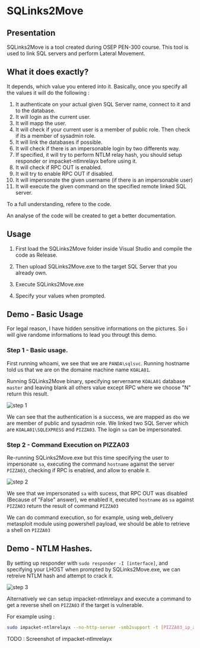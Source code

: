 # SQLinks2Move

## Presentation

SQLinks2Move is a tool created during OSEP PEN-300 course. This tool is used to link SQL servers and perform Lateral Movement.

## What it does exactly?

It depends, which value you entered into it. Basically, once you specify all the values it will do the following :

1. It authenticate on your actual given SQL Server name, connect to it and to the database.
2. It will login as the current user.
3. It will mapp the user.
4. It will check if your current user is a member of public role. Then check if its a member of sysadmin role.
5. It will link the databases if possible.
6. It will check if there is an impersonable login by two differents way.
7. If specified, it will try to perform NTLM relay hash, you should setup responder or impacket-ntlmrelayx before using it.
8. It will check if RPC OUT is enabled.
9. It will try to enable RPC OUT if disabled.
10. It will impersonate the given username (if there is an impersonable user)
11. It will execute the given command on the specified remote linked SQL server.

To a full understanding, refere to the code.

An analyse of the code will be created to get a better documentation.

## Usage

1. First load the SQLinks2Move folder inside Visual Studio and compile the code as Release.

2. Then upload SQLinks2Move.exe to the target SQL Server that you already own.

3. Execute SQLinks2Move.exe 

4. Specify your values when prompted.

## Demo - Basic Usage

For legal reason, I have hidden sensitive informations on the pictures. So i will give randome informations to lead you througt this demo.

### Step 1 - Basic usage.

First running whoami, we see that we are ```PANDA\sqlsvc```. Running hostname told us that we are on the domaine machine name ```KOALA01```.

Running SQLinks2Move binary, specifying servername ```KOALA01``` database ```master``` and leaving blank all others value except RPC where we choose "N" return this result.

![step 1](https://user-images.githubusercontent.com/22322762/120856435-2b6d4800-c580-11eb-8599-5f8dc86e6826.png)

We can see that the authentication is a success, we are mapped as ```dbo``` we are member of public and sysadmin role. We linked two SQL Server which are ```KOALA01\SQLEXPRESS``` and ```PIZZA03```. The login ```sa``` can be impersonated.

### Step 2 - Command Execution on PIZZA03

Re-running SQLinks2Move.exe but this time specifying the user to impersonate ```sa```, executing the command ```hostname``` against the server ```PIZZA03```, checking if RPC is enabled, and allow to enable it.

![step 2](https://user-images.githubusercontent.com/22322762/120855557-f14f7680-c57e-11eb-9d30-ab29be314e08.png)

We see that we impersonated ```sa``` with sucess, that RPC OUT was disabled (Because of "False" answer), we enabled it, executed ```hostname``` as ```sa``` against ```PIZZA03``` return the result of command ```PIZZA03```

We can do command execution, so for example, using web_delivery metasploit module using powershell payload, we should be able to retrieve a shell on ```PIZZA03```

## Demo - NTLM Hashes.

By setting up responder with ```sudo responder -I [interface]```, and specifying your LHOST when prompted by SQLinks2Move.exe, we can retreive NTLM hash and attempt to crack it.

![step 3](https://user-images.githubusercontent.com/22322762/120856039-83f01580-c57f-11eb-97ea-9fff9da2ddb4.png)

Alternatively we can setup impacket-ntlmrelayx and execute a command to get a reverse shell on ```PIZZA03``` if the target is vulnerable.

For example using :

```bash
sudo impacket-ntlmrelayx --no-http-server -smb2support -t [PIZZA03_ip_address] -c 'powershell -enc <base64>'
```

TODO : Screenshot of impacket-ntlmrelayx
